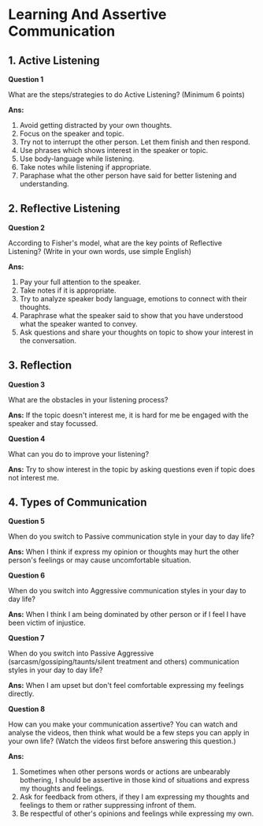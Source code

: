# Learning And Assertive Communication

## 1. Active Listening

**Question 1**

What are the steps/strategies to do Active Listening? (Minimum 6 points)

**Ans:**

1. Avoid getting distracted by your own thoughts.
2. Focus on the speaker and topic.
3. Try not to interrupt the other person. Let them finish and then respond.
4. Use phrases which shows interest in the speaker or topic.
5. Use body-language while listening.
6. Take notes while listening if appropriate.
7. Paraphase what the other person have said for better listening and understanding.

## 2. Reflective Listening

**Question 2**

According to Fisher's model, what are the key points of Reflective Listening? (Write in your own words, use simple English)

**Ans:**

1. Pay your full attention to the speaker.
2. Take notes if it is appropriate.
3. Try to analyze speaker body language, emotions to connect with their thoughts.
4. Paraphrase what the speaker said to show that you have understood what the speaker wanted to convey.
5. Ask questions and share your thoughts on topic to show your interest in the conversation.

## 3. Reflection

**Question 3**

What are the obstacles in your listening process?

**Ans:** If the topic doesn't interest me, it is hard for me be engaged with the speaker and stay focussed.

**Question 4**

What can you do to improve your listening?

**Ans:** Try to show interest in the topic by asking questions even if topic does not interest me.

## 4. Types of Communication

**Question 5**

When do you switch to Passive communication style in your day to day life?

**Ans:** When I think if express my opinion or thoughts may hurt the other person's feelings or may cause uncomfortable situation.

**Question 6**

When do you switch into Aggressive communication styles in your day to day life?

**Ans:** When I think I am being dominated by other person or if I feel I have been victim of injustice.

**Question 7**

When do you switch into Passive Aggressive (sarcasm/gossiping/taunts/silent treatment and others) communication styles in your day to day life?

**Ans:** When I am upset but don't feel comfortable expressing my feelings directly.

**Question 8**

How can you make your communication assertive? You can watch and analyse the videos, then think what would be a few steps you can apply in your own life? (Watch the videos first before answering this question.)

**Ans:**

1. Sometimes when other persons words or actions are unbearably bothering, I should be assertive in those kind of situations and express my thoughts and feelings.
2. Ask for feedback from others, if they I am expressing my thoughts and feelings to them or rather suppressing infront of them.
3. Be respectful of other's opinions and feelings while expressing my own.
